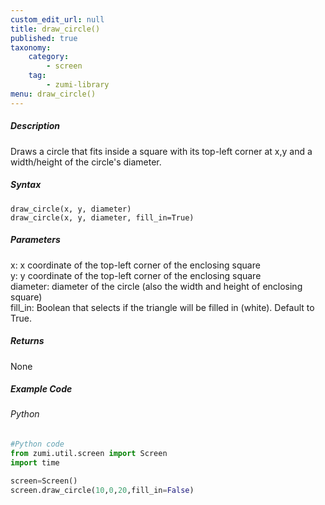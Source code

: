 ```yaml
---
custom_edit_url: null
title: draw_circle()
published: true
taxonomy:
    category:
        - screen
    tag:
        - zumi-library
menu: draw_circle()
---
```


##### Description
Draws a circle that fits inside a square with its top-left corner at x,y and a width/height of the circle's diameter.

##### Syntax
```draw_circle(x, y, diameter)```<br />
```draw_circle(x, y, diameter, fill_in=True)```<br />

##### Parameters
x: x coordinate of the top-left corner of the enclosing square<br />
y: y coordinate of the top-left corner of the enclosing square<br />
diameter: diameter of the circle (also the width and height of enclosing square)<br />
fill_in: Boolean that selects if the triangle will be filled in (white). Default to True.<br />

##### Returns
None

##### Example Code
###### Python
```python
#Python code
from zumi.util.screen import Screen
import time

screen=Screen()
screen.draw_circle(10,0,20,fill_in=False)
```